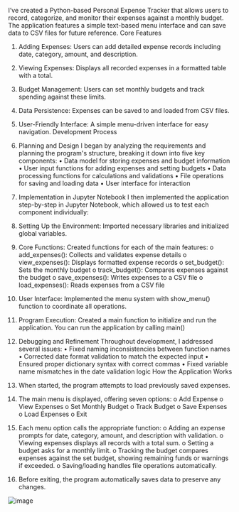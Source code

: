 I’ve created a Python-based Personal Expense Tracker that allows users to record, categorize, and monitor their expenses against a monthly budget. The application features a simple text-based menu interface and can save data to CSV files for future reference.
Core Features
1.	Adding Expenses: Users can add detailed expense records including date, category, amount, and description.
2.	Viewing Expenses: Displays all recorded expenses in a formatted table with a total.
3.	Budget Management: Users can set monthly budgets and track spending against these limits.
4.	Data Persistence: Expenses can be saved to and loaded from CSV files.
5.	User-Friendly Interface: A simple menu-driven interface for easy navigation.
Development Process
1. Planning and Design
I began by analyzing the requirements and planning the program's structure, breaking it down into five key components:
•	Data model for storing expenses and budget information
•	User input functions for adding expenses and setting budgets
•	Data processing functions for calculations and validations
•	File operations for saving and loading data
•	User interface for interaction
2. Implementation in Jupyter Notebook
I then implemented the application step-by-step in Jupyter Notebook, which allowed us to test each component individually:
1.	Setting Up the Environment: Imported necessary libraries and initialized global variables. 

2.	Core Functions: Created functions for each of the main features: 
o	add_expenses(): Collects and validates expense details
o	view_expenses(): Displays formatted expense records
o	set_budget(): Sets the monthly budget
o	track_budget(): Compares expenses against the budget
o	save_expenses(): Writes expenses to a CSV file
o	load_expenses(): Reads expenses from a CSV file

3.	User Interface: Implemented the menu system with show_menu() function to coordinate all operations.

4.	Program Execution: Created a main function to initialize and run the application.  You can run the application by calling main()
3. Debugging and Refinement
Throughout development, I addressed several issues:
•	Fixed naming inconsistencies between function names
•	Corrected date format validation to match the expected input
•	Ensured proper dictionary syntax with correct commas
•	Fixed variable name mismatches in the date validation logic
How the Application Works
1.	When started, the program attempts to load previously saved expenses.
2.	The main menu is displayed, offering seven options: 
o	Add Expense
o	View Expenses
o	Set Monthly Budget
o	Track Budget
o	Save Expenses
o	Load Expenses
o	Exit
3.	Each menu option calls the appropriate function: 
o	Adding an expense prompts for date, category, amount, and description with validation.
o	Viewing expenses displays all records with a total sum.
o	Setting a budget asks for a monthly limit.
o	Tracking the budget compares expenses against the set budget, showing remaining funds or warnings if exceeded.
o	Saving/loading handles file operations automatically.
4.	Before exiting, the program automatically saves data to preserve any changes.

![image](https://github.com/user-attachments/assets/035a96f9-0741-4610-bbb4-3390b2be7f23)
